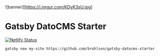 ![banner][https://i.imgur.com/KDyK3sU.jpg]

# Gatsby DatoCMS Starter

[![Netlify Status](https://api.netlify.com/api/v1/badges/6fa40240-03dc-4966-9286-7667ceb79dc4/deploy-status)](https://app.netlify.com/sites/sc-starter/deploys)

`gatsby new my-site https://github.com/brohlson/gatsby-datocms-starter`
